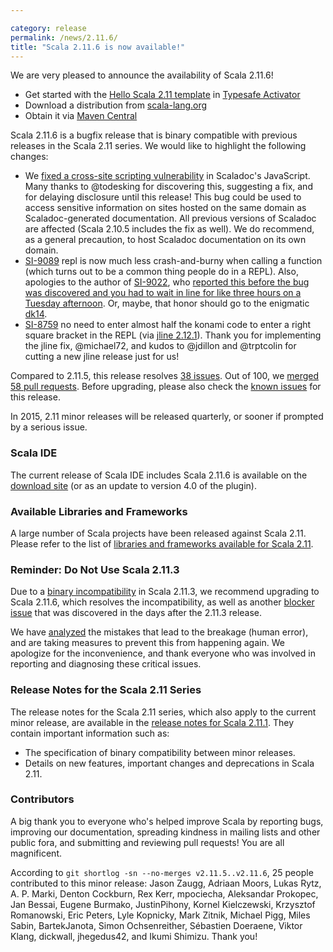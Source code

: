 ```yaml
---

category: release
permalink: /news/2.11.6/
title: "Scala 2.11.6 is now available!"
---
```

We are very pleased to announce the availability of Scala 2.11.6!

* Get started with the [Hello Scala 2.11 template](https://www.lightbend.com/activator/template/hello-scala-2_11) in [Typesafe Activator](https://www.lightbend.com/platform/getstarted)
* Download a distribution from [scala-lang.org](https://scala-lang.org/download/2.11.6.html)
* Obtain it via [Maven Central](https://search.maven.org/#search%7Cga%7C1%7Cg%3A%22org.scala-lang%22%20AND%20v%3A%222.11.6%22)

Scala 2.11.6 is a bugfix release that is binary compatible with previous releases in the Scala 2.11 series. We would like to highlight the following changes:

 - We [fixed a cross-site scripting vulnerability](https://github.com/scala/scala/pull/4351) in Scaladoc's JavaScript. Many thanks to @todesking for discovering this, suggesting a fix, and for delaying disclosure until this release! This bug could be used to access sensitive information on sites hosted on the same domain as Scaladoc-generated documentation. All previous versions of Scaladoc are affected (Scala 2.10.5 includes the fix as well). We do recommend, as a general precaution, to host Scaladoc documentation on its own domain.
 - [SI-9089](https://issues.scala-lang.org/browse/SI-9089) repl is now much less crash-and-burny when calling a function (which turns out to be a common thing people do in a REPL). Also, apologies to the author of [SI-9022](https://issues.scala-lang.org/browse/SI-9022), who [reported this before the bug was discovered and you had to wait in line for like three hours on a Tuesday afternoon](https://issues.scala-lang.org/browse/SI-9022#comment-71996). Or, maybe, that honor should go to the enigmatic [dk14](https://stackoverflow.com/questions/27213616/why-specialized-annotation-doesnt-work-for-asinstanceof/27221875).
 - [SI-8759](https://issues.scala-lang.org/browse/SI-8759) no need to enter almost half the konami code to enter a right square bracket in the REPL (via [jline 2.12.1](https://github.com/jline/jline2/pull/175)). Thank you for implementing the jline fix, @michael72, and kudos to @jdillon and @trptcolin for cutting a new jline release just for us!

Compared to 2.11.5, this release resolves [38 issues](https://issues.scala-lang.org/issues/?jql=project%20%3D%20SI%20AND%20resolution%20%3D%20Fixed%20AND%20fixVersion%20in%20%28%22Scala%202.11.6%22%29%20ORDER%20BY%20component%20ASC%2C%20priority%20DESC). Out of 100, we [merged 58 pull requests](https://github.com/scala/scala/pulls?q=is%3Apr+is%3Amerged+milestone%3A2.11.6). Before upgrading, please also check the [known issues](https://issues.scala-lang.org/issues/?jql=project%20%3D%20SI%20AND%20status%3Dopen%20AND%20affectedVersion%20%3D%20%22Scala%202.11.6%22%20and%20fixVersion%20%3E%3D%20%22Scala%202.11.6%22%20ORDER%20BY%20component%20ASC%2C%20priority%20DESC) for this release.

In 2015, 2.11 minor releases will be released quarterly, or sooner if prompted by a serious issue.

### Scala IDE
The current release of Scala IDE includes Scala 2.11.6 is available on the [download site](http://scala-ide.org/download/sdk.html) (or as an update to version 4.0 of the plugin).

### Available Libraries and Frameworks

A large number of Scala projects have been released against Scala 2.11. Please refer to the list of [libraries and frameworks available for Scala 2.11](https://github.com/scala/make-release-notes/blob/2.11.x/projects-2.11.md).

### Reminder: Do Not Use Scala 2.11.3
Due to a [binary incompatibility](https://issues.scala-lang.org/browse/SI-8899) in Scala 2.11.3, we recommend upgrading to Scala 2.11.6, which resolves the incompatibility, as well as another [blocker issue](https://issues.scala-lang.org/browse/SI-8900) that was discovered in the days after the 2.11.3 release.

We have [analyzed](https://groups.google.com/d/msg/scala-internals/SSD9BNJaFbU/rACBkHrs2JEJ) the mistakes that lead to the breakage (human error), and are taking measures to prevent this from happening again. We apologize for the inconvenience, and thank everyone who was involved in reporting and diagnosing these critical issues.

### Release Notes for the Scala 2.11 Series

The release notes for the Scala 2.11 series, which also apply to the current minor release, are available in the [release notes for Scala 2.11.1](https://scala-lang.org/news/2.11.1). They contain important information such as:

* The specification of binary compatibility between minor releases.
* Details on new features, important changes and deprecations in Scala 2.11.

### Contributors

A big thank you to everyone who's helped improve Scala by reporting bugs, improving our documentation, spreading kindness in mailing lists and other public fora, and submitting and reviewing pull requests! You are all magnificent.

According to `git shortlog -sn --no-merges v2.11.5..v2.11.6`, 25 people contributed to this minor release:
Jason Zaugg, Adriaan Moors, Lukas Rytz, A. P. Marki, Denton Cockburn, Rex Kerr, mpociecha, Aleksandar Prokopec, Jan Bessai, Eugene Burmako, JustinPihony, Kornel Kielczewski, Krzysztof Romanowski, Eric Peters, Lyle Kopnicky, Mark Zitnik, Michael Pigg, Miles Sabin, BartekJanota, Simon Ochsenreither, Sébastien Doeraene, Viktor Klang, dickwall, jhegedus42, and Ikumi Shimizu. Thank you!
